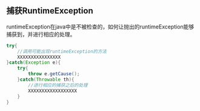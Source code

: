 ## 捕获RuntimeException

runtimeException在java中是不被检查的，如何让抛出的runtimeException能够捕获到，并进行相应的处理。

```java
try{
	//调用可能出现runtimeException的方法
	XXXXXXXXXXXXXXXX
}catch(Exception e){
	try{
		throw e.getCause();
	}catch(Throwable th){
		//进行相应的捕获之后的处理
		XXXXXXXXXXXXXXXXXX
	}
}
```

